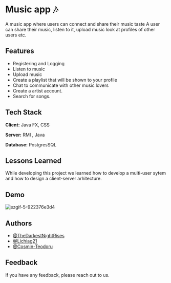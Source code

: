
# Music app 🎶

A music app where users can connect and share their music taste
A user can share their music, listen to it, upload music
look at profiles of other users etc.

## Features

- Registering and Logging 
- Listen to music
- Upload music 
- Create a playlist that will be shown to your profile
- Chat to communicate with other music lovers
- Create a artist account.
- Search for songs.


## Tech Stack

**Client:** Java FX, CSS

**Server:** RMI , Java 

**Database:** PostgresSQL


## Lessons Learned

While developing this project we learned how to develop a 
multi-user sytem and how to design a client-server arhitecture.

## Demo


![ezgif-5-922376e3d4](https://user-images.githubusercontent.com/91905169/194728262-eb281248-bf61-47a7-93d7-e347ab90f90b.gif)




## Authors

- [@TheDarkestNightRises](https://github.com/TheDarkestNightRises/)
- [@Lichiag21](https://github.com/Lichiag21/)
- [@Cosmin-Teodoru](https://github.com/Cosmin-Teodoru/)


## Feedback

If you have any feedback, please reach out to us.

